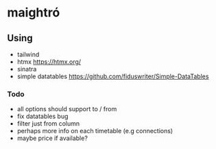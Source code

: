 # maightró

## Using

- tailwind
- htmx https://htmx.org/
- sinatra
- simple datatables https://github.com/fiduswriter/Simple-DataTables

### Todo
- all options should support to / from
- fix datatables bug
- filter just from column
- perhaps more info on each timetable (e.g connections)
- maybe price if available?
